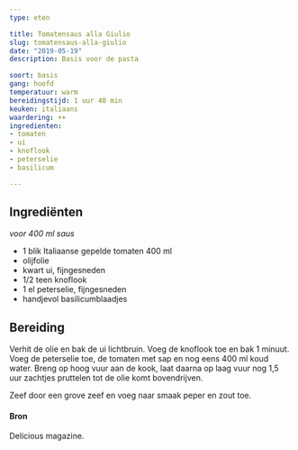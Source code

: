 ```yaml
---
type: eten

title: Tomatensaus alla Giulio
slug: tomatensaus-alla-giulio
date: "2019-05-19"
description: Basis voor de pasta

soort: basis
gang: hoofd
temperatuur: warm
bereidingstijd: 1 uur 40 min
keuken: italiaans
waardering: ++
ingredienten:
- tomaten
- ui
- knoflook
- peterselie
- basilicum

---
```


## Ingrediënten

*voor 400 ml saus*

* 1 blik Italiaanse gepelde tomaten 400 ml
* olijfolie
* kwart ui, fijngesneden
* 1/2 teen knoflook
* 1 el peterselie, fijngesneden
* handjevol basilicumblaadjes

## Bereiding

Verhit de olie en bak de ui lichtbruin. Voeg de knoflook toe en bak 1 minuut. Voeg de peterselie toe, de tomaten met sap en nog eens 400 ml koud water. Breng op hoog vuur aan de kook, laat daarna op laag vuur nog 1,5 uur zachtjes pruttelen tot de olie komt bovendrijven.

Zeef door een grove zeef en voeg naar smaak peper en zout toe.

#### Bron

Delicious magazine.
